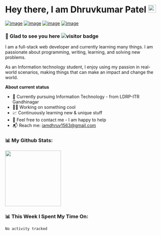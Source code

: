 # Hey there, I am Dhruvkumar Patel <img src="https://media.giphy.com/media/hvRJCLFzcasrR4ia7z/giphy.gif" width="25px">
[![image](https://img.shields.io/badge/LinkedIn-0077B5?style=for-the-badge&logo=linkedin&logoColor=white)](https://www.linkedin.com/in/dhruvkumar-patel-564275198/)
[![image](https://img.shields.io/badge/Twitter-1DA1F2?style=for-the-badge&logo=twitter&logoColor=white)](https://twitter.com/Dhruv1563)
[![image](https://img.shields.io/badge/Telegram-2CA5E0?style=for-the-badge&logo=telegram&logoColor=white)](https://telegram.me/Dhruv_1563/)
[![image](https://img.shields.io/badge/Instagram-E4405F?style=for-the-badge&logo=instagram&logoColor=white)](https://www.instagram.com/dhruv_1563_)

### 👋 Glad to see you here ![visitor badge](https://visitor-badge.glitch.me/badge?page_id=stack-dhruv.readme)

I am a full-stack web developer and currently learning many things. I am passionate about programming, writing, learning, and solving new problems.

As an Information technology student, I enjoy using my passion in real-world scenarios, making things that can make an impact and change the world.

**About current status**
- 📖 Currently pursuing Information Technology - from LDRP-ITR Gandhinagar
- 🧑‍💻 Working on something cool
- 📈 Continuously learning new & unique stuff
- 💬 Feel free to contact me - I am happy to help
- 📬 Reach me: iamdhruv1563@gmail.com

### 📊 My Github Stats:
<p>
<img height="180em" src="https://github-readme-stats.vercel.app/api?username=stack-dhruv&show_icons=true&hide_border=true&&count_private=true&include_all_commits=true" />
</p>


### 📊 This Week I Spent My Time On:
<!--START_SECTION:waka-->

```text
No activity tracked
```

<!--END_SECTION:waka-->


<!---
DhruvkumarPatel-cpu/DhruvkumarPatel-cpu is a ✨ special ✨ repository because its `README.md` (this file) appears on your GitHub profile.
You can click the Preview link to take a look at your changes.
--->
